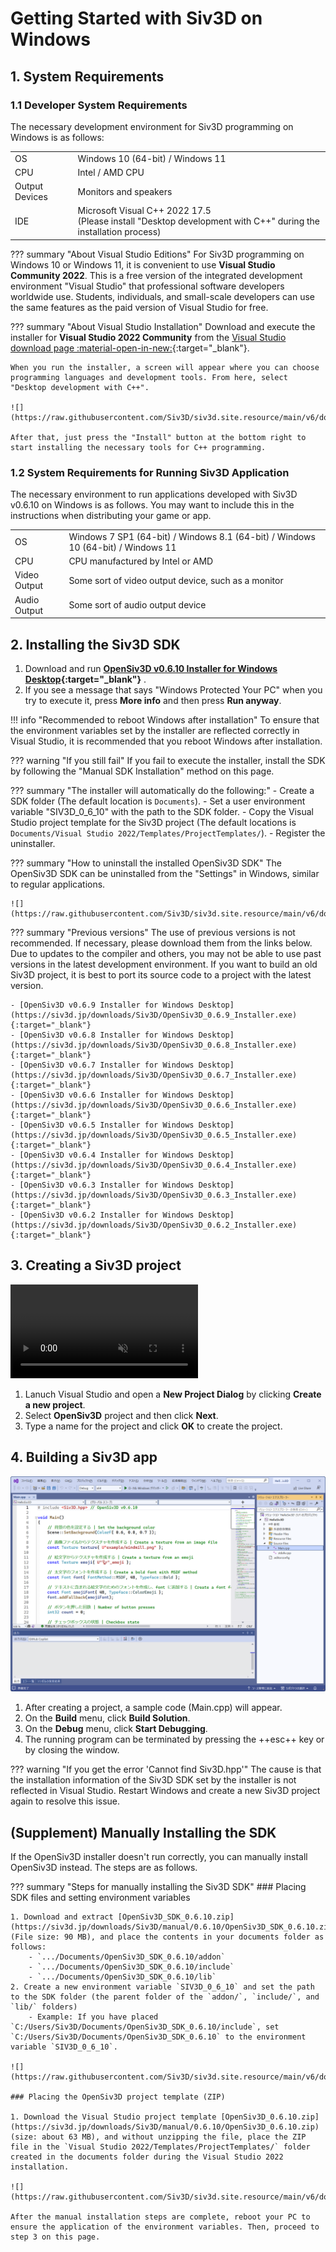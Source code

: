 # Getting Started with Siv3D on Windows

## 1. System Requirements
### 1.1 Developer System Requirements
The necessary development environment for Siv3D programming on Windows is as follows:

|  |  |
|--|--|
| OS | Windows 10 (64-bit) /  Windows 11 |
| CPU | Intel / AMD CPU |
| Output Devices | Monitors and speakers |
| IDE | Microsoft Visual C++ 2022 17.5<br>(Please install "Desktop development with C++" during the installation process) |

??? summary "About Visual Studio Editions"
	For Siv3D programming on Windows 10 or Windows 11, it is convenient to use **Visual Studio Community 2022**. This is a free version of the integrated development environment "Visual Studio" that professional software developers worldwide use. Students, individuals, and small-scale developers can use the same features as the paid version of Visual Studio for free.

??? summary "About Visual Studio Installation"
	Download and execute the installer for **Visual Studio 2022 Community** from the [Visual Studio download page :material-open-in-new:](https://visualstudio.microsoft.com/downloads/){:target="_blank"}.

	When you run the installer, a screen will appear where you can choose programming languages and development tools. From here, select "Desktop development with C++".

	![](https://raw.githubusercontent.com/Siv3D/siv3d.site.resource/main/v6/download/windows/vs_installer_desktop.png)

	After that, just press the "Install" button at the bottom right to start installing the necessary tools for C++ programming.


### 1.2 System Requirements for Running Siv3D Application
The necessary environment to run applications developed with Siv3D v0.6.10 on Windows is as follows. You may want to include this in the instructions when distributing your game or app.

|  |  |
|--|--|
| OS | Windows 7 SP1 (64-bit) / Windows 8.1 (64-bit) / Windows 10 (64-bit) /  Windows 11 |
| CPU | CPU manufactured by Intel or AMD |
| Video Output | Some sort of video output device, such as a monitor |
| Audio Output | Some sort of audio output device |


## 2. Installing the Siv3D SDK

1. Download and run **[OpenSiv3D v0.6.10 Installer for Windows Desktop](https://siv3d.jp/downloads/Siv3D/OpenSiv3D_0.6.10_Installer.exe){:target="_blank"}** .
1. If you see a message that says "Windows Protected Your PC" when you try to execute it, press **More info** and then press **Run anyway**.

!!! info "Recommended to reboot Windows after installation"
	To ensure that the environment variables set by the installer are reflected correctly in Visual Studio, it is recommended that you reboot Windows after installation.

??? warning "If you still fail"
	If you fail to execute the installer, install the SDK by following the "Manual SDK Installation" method on this page.

??? summary "The installer will automatically do the following:"
	- Create a SDK folder (The default location is `Documents`).
	- Set a user environment variable "SIV3D_0_6_10" with the path to the SDK folder.
	- Copy the Visual Studio project template for the Siv3D project (The default locations is `Documents/Visual Studio 2022/Templates/ProjectTemplates/`).
	- Register the uninstaller.

??? summary "How to uninstall the installed OpenSiv3D SDK"
	The OpenSiv3D SDK can be uninstalled from the "Settings" in Windows, similar to regular applications.

	![](https://raw.githubusercontent.com/Siv3D/siv3d.site.resource/main/v6/download/windows/uninstall.png)


??? summary "Previous versions"
    The use of previous versions is not recommended. If necessary, please download them from the links below. 
    Due to updates to the compiler and others, you may not be able to use past versions in the latest development environment. If you want to build an old Siv3D project, it is best to port its source code to a project with the latest version.

    - [OpenSiv3D v0.6.9 Installer for Windows Desktop](https://siv3d.jp/downloads/Siv3D/OpenSiv3D_0.6.9_Installer.exe){:target="_blank"}
	- [OpenSiv3D v0.6.8 Installer for Windows Desktop](https://siv3d.jp/downloads/Siv3D/OpenSiv3D_0.6.8_Installer.exe){:target="_blank"}
	- [OpenSiv3D v0.6.7 Installer for Windows Desktop](https://siv3d.jp/downloads/Siv3D/OpenSiv3D_0.6.7_Installer.exe){:target="_blank"}
	- [OpenSiv3D v0.6.6 Installer for Windows Desktop](https://siv3d.jp/downloads/Siv3D/OpenSiv3D_0.6.6_Installer.exe){:target="_blank"}
	- [OpenSiv3D v0.6.5 Installer for Windows Desktop](https://siv3d.jp/downloads/Siv3D/OpenSiv3D_0.6.5_Installer.exe){:target="_blank"}
	- [OpenSiv3D v0.6.4 Installer for Windows Desktop](https://siv3d.jp/downloads/Siv3D/OpenSiv3D_0.6.4_Installer.exe){:target="_blank"}
	- [OpenSiv3D v0.6.3 Installer for Windows Desktop](https://siv3d.jp/downloads/Siv3D/OpenSiv3D_0.6.3_Installer.exe){:target="_blank"}
	- [OpenSiv3D v0.6.2 Installer for Windows Desktop](https://siv3d.jp/downloads/Siv3D/OpenSiv3D_0.6.2_Installer.exe){:target="_blank"}

## 3. Creating a Siv3D project

<video src="https://github.com/Siv3D/siv3d.site.resource/blob/main/v7/download/msvc.mp4?raw=true" autoplay loop muted playsinline></video>

1. Lanuch Visual Studio and open a **New Project Dialog** by clicking **Create a new project**.
1. Select **OpenSiv3D** project and then click **Next**.
1. Type a name for the project and click **OK** to create the project.


## 4. Building a Siv3D app
![](https://raw.githubusercontent.com/Siv3D/siv3d.site.resource/main/v7/download/msvc.png)

1. After creating a project, a sample code (Main.cpp) will appear.
1. On the **Build** menu, click **Build Solution**.
1. On the **Debug** menu, click **Start Debugging**.
1. The running program can be terminated by pressing the ++esc++ key or by closing the window.

??? warning "If you get the error 'Cannot find Siv3D.hpp'"
	The cause is that the installation information of the Siv3D SDK set by the installer is not reflected in Visual Studio. Restart Windows and create a new Siv3D project again to resolve this issue.


## (Supplement) Manually Installing the SDK
If the OpenSiv3D installer doesn't run correctly, you can manually install OpenSiv3D instead. The steps are as follows.

??? summary "Steps for manually installing the Siv3D SDK"
	### Placing SDK files and setting environment variables

	1. Download and extract [OpenSiv3D_SDK_0.6.10.zip](https://siv3d.jp/downloads/Siv3D/manual/0.6.10/OpenSiv3D_SDK_0.6.10.zip) (File size: 90 MB), and place the contents in your documents folder as follows:
		- `.../Documents/OpenSiv3D_SDK_0.6.10/addon`
		- `.../Documents/OpenSiv3D_SDK_0.6.10/include`
		- `.../Documents/OpenSiv3D_SDK_0.6.10/lib`
	2. Create a new environment variable `SIV3D_0_6_10` and set the path to the SDK folder (the parent folder of the `addon/`, `include/`, and `lib/` folders)
		- Example: If you have placed `C:/Users/Siv3D/Documents/OpenSiv3D_SDK_0.6.10/include`, set `C:/Users/Siv3D/Documents/OpenSiv3D_SDK_0.6.10` to the environment variable `SIV3D_0_6_10`.

	![](https://raw.githubusercontent.com/Siv3D/siv3d.site.resource/main/v6/download/windows/envvariable.png)  

	### Placing the OpenSiv3D project template (ZIP)

	1. Download the Visual Studio project template [OpenSiv3D_0.6.10.zip](https://siv3d.jp/downloads/Siv3D/manual/0.6.10/OpenSiv3D_0.6.10.zip) (size: about 63 MB), and without unzipping the file, place the ZIP file in the `Visual Studio 2022/Templates/ProjectTemplates/` folder created in the documents folder during the Visual Studio 2022 installation.  

	![](https://raw.githubusercontent.com/Siv3D/siv3d.site.resource/main/v6/download/windows/projecttemplate.png)  

	After the manual installation steps are complete, reboot your PC to ensure the application of the environment variables. Then, proceed to step 3 on this page.

	